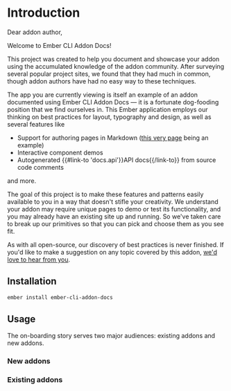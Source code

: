 # Introduction

Dear addon author,

Welcome to Ember CLI Addon Docs!

This project was created to help you document and showcase your addon using the accumulated knowledge of the addon community. After surveying several popular project sites, we found that they had much in common, though addon authors have had no easy way to these techniques.

The app you are currently viewing is itself an example of an addon documented using Ember CLI Addon Docs — it is a fortunate dog-fooding position that we find ourselves in. This Ember application employs our thinking on best practices for layout, typography and design, as well as several features like

- Support for authoring pages in Markdown ([this very page](#) being an example)
- Interactive component demos
- Autogenerated {{#link-to 'docs.api'}}API docs{{/link-to}} from source code comments

and more.

The goal of this project is to make these features and patterns easily available to you in a way that doesn't stifle your creativity. We understand your addon may require unique pages to demo or test its functionality, and you may already have an existing site up and running. So we've taken care to break up our primitives so that you can pick and choose them as you see fit.

As with all open-source, our discovery of best practices is never finished. If you'd like to make a suggestion on any topic covered by this addon, [we'd love to hear from you](#).

## Installation

```sh
ember install ember-cli-addon-docs
```

## Usage

The on-boarding story serves two major audiences: existing addons and new addons.

### New addons

### Existing addons
